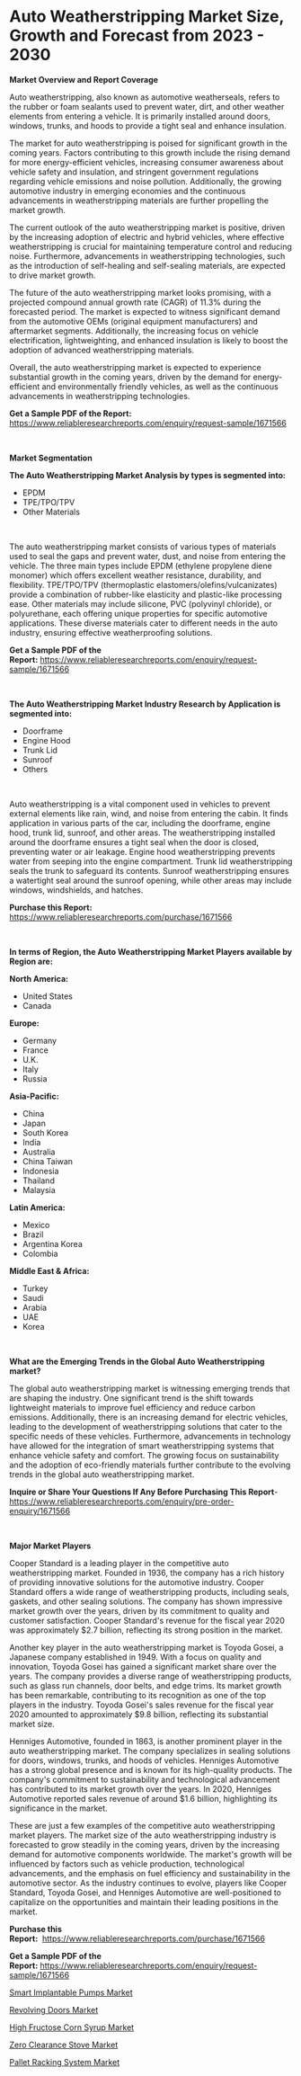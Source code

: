 <p><h1>Auto Weatherstripping Market Size, Growth and Forecast from 2023 - 2030</h1></p><p><strong>Market Overview and Report Coverage</strong></p>
<p><p>Auto weatherstripping, also known as automotive weatherseals, refers to the rubber or foam sealants used to prevent water, dirt, and other weather elements from entering a vehicle. It is primarily installed around doors, windows, trunks, and hoods to provide a tight seal and enhance insulation.</p><p>The market for auto weatherstripping is poised for significant growth in the coming years. Factors contributing to this growth include the rising demand for more energy-efficient vehicles, increasing consumer awareness about vehicle safety and insulation, and stringent government regulations regarding vehicle emissions and noise pollution. Additionally, the growing automotive industry in emerging economies and the continuous advancements in weatherstripping materials are further propelling the market growth.</p><p>The current outlook of the auto weatherstripping market is positive, driven by the increasing adoption of electric and hybrid vehicles, where effective weatherstripping is crucial for maintaining temperature control and reducing noise. Furthermore, advancements in weatherstripping technologies, such as the introduction of self-healing and self-sealing materials, are expected to drive market growth.</p><p>The future of the auto weatherstripping market looks promising, with a projected compound annual growth rate (CAGR) of 11.3% during the forecasted period. The market is expected to witness significant demand from the automotive OEMs (original equipment manufacturers) and aftermarket segments. Additionally, the increasing focus on vehicle electrification, lightweighting, and enhanced insulation is likely to boost the adoption of advanced weatherstripping materials.</p><p>Overall, the auto weatherstripping market is expected to experience substantial growth in the coming years, driven by the demand for energy-efficient and environmentally friendly vehicles, as well as the continuous advancements in weatherstripping technologies.</p></p>
<p><strong>Get a Sample PDF of the Report:</strong> <a href="https://www.reliableresearchreports.com/enquiry/request-sample/1671566">https://www.reliableresearchreports.com/enquiry/request-sample/1671566</a></p>
<p>&nbsp;</p>
<p><strong>Market Segmentation</strong></p>
<p><strong>The Auto Weatherstripping Market Analysis by types is segmented into:</strong></p>
<p><ul><li>EPDM</li><li>TPE/TPO/TPV</li><li>Other Materials</li></ul></p>
<p>&nbsp;</p>
<p><p>The auto weatherstripping market consists of various types of materials used to seal the gaps and prevent water, dust, and noise from entering the vehicle. The three main types include EPDM (ethylene propylene diene monomer) which offers excellent weather resistance, durability, and flexibility. TPE/TPO/TPV (thermoplastic elastomers/olefins/vulcanizates) provide a combination of rubber-like elasticity and plastic-like processing ease. Other materials may include silicone, PVC (polyvinyl chloride), or polyurethane, each offering unique properties for specific automotive applications. These diverse materials cater to different needs in the auto industry, ensuring effective weatherproofing solutions.</p></p>
<p><strong>Get a Sample PDF of the Report:</strong>&nbsp;<a href="https://www.reliableresearchreports.com/enquiry/request-sample/1671566">https://www.reliableresearchreports.com/enquiry/request-sample/1671566</a></p>
<p>&nbsp;</p>
<p><strong>The Auto Weatherstripping Market Industry Research by Application is segmented into:</strong></p>
<p><ul><li>Doorframe</li><li>Engine Hood</li><li>Trunk Lid</li><li>Sunroof</li><li>Others</li></ul></p>
<p>&nbsp;</p>
<p><p>Auto weatherstripping is a vital component used in vehicles to prevent external elements like rain, wind, and noise from entering the cabin. It finds application in various parts of the car, including the doorframe, engine hood, trunk lid, sunroof, and other areas. The weatherstripping installed around the doorframe ensures a tight seal when the door is closed, preventing water or air leakage. Engine hood weatherstripping prevents water from seeping into the engine compartment. Trunk lid weatherstripping seals the trunk to safeguard its contents. Sunroof weatherstripping ensures a watertight seal around the sunroof opening, while other areas may include windows, windshields, and hatches.</p></p>
<p><strong>Purchase this Report:</strong>&nbsp; <a href="https://www.reliableresearchreports.com/purchase/1671566">https://www.reliableresearchreports.com/purchase/1671566</a></p>
<p>&nbsp;</p>
<p><strong>In terms of Region, the Auto Weatherstripping Market Players available by Region are:</strong></p>
<p>
    <p> <strong> North America: </strong>
        <ul>
            <li>United States</li>
            <li>Canada</li>
        </ul>
        </p> 
    <p> <strong> Europe: </strong>
        <ul>
            <li>Germany</li>
            <li>France</li>
            <li>U.K.</li>
            <li>Italy</li>
            <li>Russia</li>
        </ul>
        </p> 
    <p> <strong> Asia-Pacific: </strong>
        <ul>
            <li>China</li>
            <li>Japan</li>
            <li>South Korea</li>
            <li>India</li>
            <li>Australia</li>
            <li>China Taiwan</li>
            <li>Indonesia</li>
            <li>Thailand</li>
            <li>Malaysia</li>
        </ul>
        </p> 
    <p> <strong> Latin America: </strong>
        <ul>
            <li>Mexico</li>
            <li>Brazil</li>
            <li>Argentina Korea</li>
            <li>Colombia</li>
        </ul>
        </p> 
    <p> <strong> Middle East & Africa: </strong>
        <ul>
            <li>Turkey</li>
            <li>Saudi</li>
            <li>Arabia</li>
            <li>UAE</li>
            <li>Korea</li>
        </ul>
    </p>
    </p>
<p>&nbsp;</p>
<p><strong>What are the Emerging Trends in the Global Auto Weatherstripping market?</strong></p>
<p><p>The global auto weatherstripping market is witnessing emerging trends that are shaping the industry. One significant trend is the shift towards lightweight materials to improve fuel efficiency and reduce carbon emissions. Additionally, there is an increasing demand for electric vehicles, leading to the development of weatherstripping solutions that cater to the specific needs of these vehicles. Furthermore, advancements in technology have allowed for the integration of smart weatherstripping systems that enhance vehicle safety and comfort. The growing focus on sustainability and the adoption of eco-friendly materials further contribute to the evolving trends in the global auto weatherstripping market.</p></p>
<p><strong>Inquire or Share Your Questions If Any Before Purchasing This Report</strong>- <a href="https://www.reliableresearchreports.com/enquiry/pre-order-enquiry/1671566">https://www.reliableresearchreports.com/enquiry/pre-order-enquiry/1671566</a></p>
<p>&nbsp;</p>
<p><strong>Major Market Players</strong></p>
<p><p>Cooper Standard is a leading player in the competitive auto weatherstripping market. Founded in 1936, the company has a rich history of providing innovative solutions for the automotive industry. Cooper Standard offers a wide range of weatherstripping products, including seals, gaskets, and other sealing solutions. The company has shown impressive market growth over the years, driven by its commitment to quality and customer satisfaction. Cooper Standard's revenue for the fiscal year 2020 was approximately $2.7 billion, reflecting its strong position in the market.</p><p>Another key player in the auto weatherstripping market is Toyoda Gosei, a Japanese company established in 1949. With a focus on quality and innovation, Toyoda Gosei has gained a significant market share over the years. The company provides a diverse range of weatherstripping products, such as glass run channels, door belts, and edge trims. Its market growth has been remarkable, contributing to its recognition as one of the top players in the industry. Toyoda Gosei's sales revenue for the fiscal year 2020 amounted to approximately $9.8 billion, reflecting its substantial market size.</p><p>Henniges Automotive, founded in 1863, is another prominent player in the auto weatherstripping market. The company specializes in sealing solutions for doors, windows, trunks, and hoods of vehicles. Henniges Automotive has a strong global presence and is known for its high-quality products. The company's commitment to sustainability and technological advancement has contributed to its market growth over the years. In 2020, Henniges Automotive reported sales revenue of around $1.6 billion, highlighting its significance in the market.</p><p>These are just a few examples of the competitive auto weatherstripping market players. The market size of the auto weatherstripping industry is forecasted to grow steadily in the coming years, driven by the increasing demand for automotive components worldwide. The market's growth will be influenced by factors such as vehicle production, technological advancements, and the emphasis on fuel efficiency and sustainability in the automotive sector. As the industry continues to evolve, players like Cooper Standard, Toyoda Gosei, and Henniges Automotive are well-positioned to capitalize on the opportunities and maintain their leading positions in the market.</p></p>
<p><strong>Purchase this Report:</strong>&nbsp;&nbsp;<a href="https://www.reliableresearchreports.com/purchase/1671566">https://www.reliableresearchreports.com/purchase/1671566</a></p>
<p></p>
<p><strong>Get a Sample PDF of the Report:</strong>&nbsp;<a href="https://www.reliableresearchreports.com/enquiry/request-sample/1671566">https://www.reliableresearchreports.com/enquiry/request-sample/1671566</a></p>
<p><p><a href="https://www.linkedin.com/pulse/smart-implantable-pumps-market-share-amp-new-trends-analysis-42r0e/">Smart Implantable Pumps Market</a></p><p><a href="https://medium.com/@besaosmani1903/revolving-doors-market-report-reveals-the-latest-trends-and-growth-opportunities-of-this-market-969ce9e54409">Revolving Doors Market</a></p><p><a href="https://medium.com/@entelabrahimi1961/high-fructose-corn-syrup-market-size-and-market-trends-complete-industry-overview-2023-to-2030-cae2c78c6aeb">High Fructose Corn Syrup Market</a></p><p><a href="https://www.linkedin.com/pulse/zero-clearance-stove-market-insights-players-forecast-inaye/">Zero Clearance Stove Market</a></p><p><a href="https://www.linkedin.com/pulse/pallet-racking-system-market-size-share-global-analysis-report-anwuf/">Pallet Racking System Market</a></p></p>